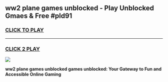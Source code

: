 
## ww2 plane games unblocked - Play Unblocked Gmaes & Free #pld91
<h3>
<a href="https://news.freeplayer.one?title=ww2_plane_games_unblocked&ref=24F">CLICK TO PLAY</a></h3>
<hr>

<h3>
<a href="https://news.freeplayer.one?title=ww2_plane_games_unblocked&ref=24F">CLICK 2 PLAY</a>
  
</h3>

<a href="https://news.freeplayer.one?title=ww2_plane_games_unblocked&ref=24F/"><img src="https://clearcache.store/games.png"></a>


**ww2 plane games unblocked games unblocked: Your Gateway to Fun and Accessible Online Gaming**
